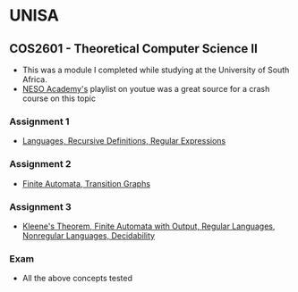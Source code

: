 # UNISA

## COS2601 - Theoretical Computer Science II 	
- This was a module I completed while studying at the University of South Africa.
- [NESO Academy's](https://www.youtube.com/watch?v=58N2N7zJGrQ&list=PLBlnK6fEyqRgp46KUv4ZY69yXmpwKOIev) playlist on youtue was a great source for a crash course on this topic

### Assignment 1
* [Languages, Recursive Definitions, Regular Expressions]()

### Assignment 2
* [Finite Automata, Transition Graphs]()

### Assignment 3
* [Kleene's Theorem, Finite Automata with Output, Regular Languages, Nonregular Languages, Decidability]()


### Exam
- All the above concepts tested
